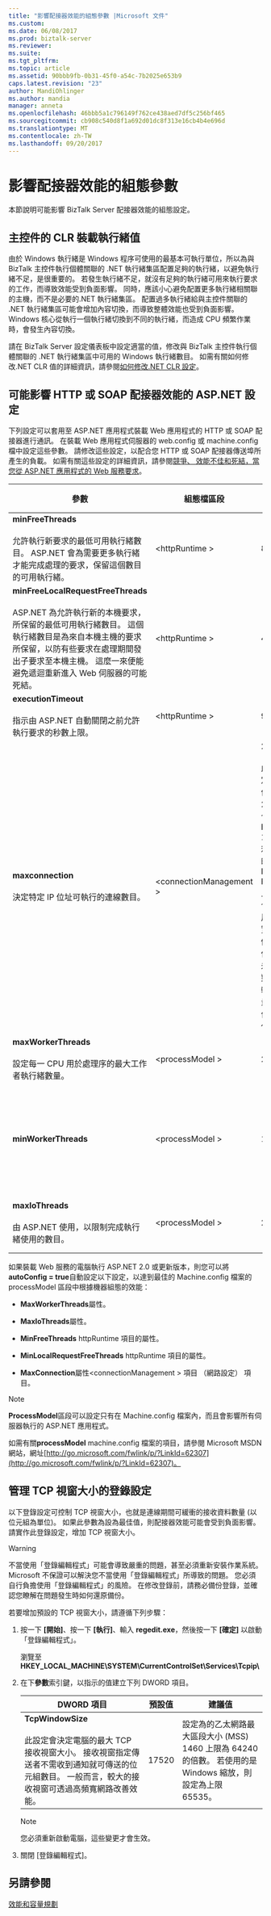 ```yaml
---
title: "影響配接器效能的組態參數 |Microsoft 文件"
ms.custom: 
ms.date: 06/08/2017
ms.prod: biztalk-server
ms.reviewer: 
ms.suite: 
ms.tgt_pltfrm: 
ms.topic: article
ms.assetid: 90bbb9fb-0b31-45f0-a54c-7b2025e653b9
caps.latest.revision: "23"
author: MandiOhlinger
ms.author: mandia
manager: anneta
ms.openlocfilehash: 46bbb5a1c796149f762ce438aed7df5c256bf465
ms.sourcegitcommit: cb908c540d8f1a692d01dc8f313e16cb4b4e696d
ms.translationtype: MT
ms.contentlocale: zh-TW
ms.lasthandoff: 09/20/2017
---
```

# <a name="configuration-parameters-that-affect-adapter-performance"></a>影響配接器效能的組態參數
本節說明可能影響 BizTalk Server 配接器效能的組態設定。  
  
## <a name="clr-hosting-thread-values-for-the-host"></a>主控件的 CLR 裝載執行緒值  
 由於 Windows 執行緒是 Windows 程序可使用的最基本可執行單位，所以為與 BizTalk 主控件執行個體關聯的 .NET 執行緒集區配置足夠的執行緒，以避免執行緒不足，是很重要的。 若發生執行緒不足，就沒有足夠的執行緒可用來執行要求的工作，而導致效能受到負面影響。 同時，應該小心避免配置更多執行緒相關聯的主機，而不是必要的.NET 執行緒集區。 配置過多執行緒給與主控件關聯的 .NET 執行緒集區可能會增加內容切換，而導致整體效能也受到負面影響。 Windows 核心從執行一個執行緒切換到不同的執行緒，而造成 CPU 頻繁作業時，會發生內容切換。  
  
 請在 BizTalk Server 設定儀表板中設定適當的值，修改與 BizTalk 主控件執行個體關聯的 .NET 執行緒集區中可用的 Windows 執行緒數目。 如需有關如何修改.NET CLR 值的詳細資訊，請參閱[如何修改.NET CLR 設定](http://msdn.microsoft.com/library/ff629681\(v=BTS.70\).aspx)。  
  
## <a name="aspnet-settings-that-can-impact-http-or-soap-adapter-performance"></a>可能影響 HTTP 或 SOAP 配接器效能的 ASP.NET 設定  
 下列設定可以套用至 ASP.NET 應用程式裝載 Web 應用程式的 HTTP 或 SOAP 配接器進行通訊。 在裝載 Web 應用程式伺服器的 web.config 或 machine.config 檔中設定這些參數。 請修改這些設定，以配合您 HTTP 或 SOAP 配接器傳送埠所產生的負載。 如需有關這些設定的詳細資訊，請參閱[競爭、 效能不佳和死結，當您從 ASP.NET 應用程式的 Web 服務要求](http://go.microsoft.com/fwlink/p/?LinkId=196842)。  
  
|**參數**|**組態檔區段**|**預設值**|**建議的值**|  
|-------------------|---------------------------------------|-----------------------|---------------------------|  
|**minFreeThreads**<br /><br /> 允許執行新要求的最低可用執行緒數目。 ASP.NET 會為需要更多執行緒才能完成處理的要求，保留這個數目的可用執行緒。|\<httpRuntime >|8|88 * 裝載 Web 應用程式之伺服器上的處理器數目。|  
|**minFreeLocalRequestFreeThreads**<br /><br /> ASP.NET 為允許執行新的本機要求，所保留的最低可用執行緒數目。 這個執行緒數目是為來自本機主機的要求所保留，以防有些要求在處理期間發出子要求至本機主機。 這麼一來便能避免遞迴重新進入 Web 伺服器的可能死結。|\<httpRuntime >|4|76 * 裝載 Web 應用程式的伺服器上的處理器數目。|  
|**executionTimeout**<br /><br /> 指示由 ASP.NET 自動關閉之前允許執行要求的秒數上限。|\<httpRuntime >|90|90|  
|**maxconnection**<br /><br /> 決定特定 IP 位址可執行的連線數目。|\<connectionManagement >|2<br /><br /> 此設定的值為 2，符合 HTTP 1.1 規格的 IETF RFC 且適合使用者實例，但並未針對高輸送量最佳化。|12 * 裝載 Web 應用程式的伺服器上的處理器數目。|  
|**maxWorkerThreads**<br /><br /> 設定每一 CPU 用於處理序的最大工作者執行緒數量。|\<processModel >|20|100**附註：**這個值會以隱含方式乘以伺服器上的處理器數目。|  
|**minWorkerThreads**|\<processModel >|1|**maxWorkerThreads** / 2**附註：** minWorkerThreads 參數不是預設組態檔中。 您必須自行新增。 **注意：**這個值會以隱含方式乘以伺服器上的處理器數目。|  
|**maxIoThreads**<br /><br /> 由 ASP.NET 使用，以限制完成執行緒使用的數目。|\<processModel >|20|100<br /><br /> 此值會以隱含的方式乘以伺服器上的處理器數目。|  
  
 如果裝載 Web 服務的電腦執行 ASP.NET 2.0 或更新版本，則您可以將**autoConfig = true**自動設定以下設定，以達到最佳的 Machine.config 檔案的 processModel 區段中根據機器組態的效能：  
  
-   **MaxWorkerThreads**屬性。  
  
-   **MaxIoThreads**屬性。  
  
-   **MinFreeThreads** httpRuntime 項目的屬性。  
  
-   **MinLocalRequestFreeThreads** httpRuntime 項目的屬性。  
  
-   **MaxConnection**屬性\<connectionManagement > 項目 （網路設定） 項目。  
  
> [!NOTE]
>  **ProcessModel**區段可以設定只有在 Machine.config 檔案內，而且會影響所有伺服器執行的 ASP.NET 應用程式。  
  
 如需有關**processModel** machine.config 檔案的項目，請參閱 Microsoft MSDN 網站，網址[http://go.microsoft.com/fwlink/p/?LinkId=62307](http://go.microsoft.com/fwlink/p/?LinkId=62307)。  
  
## <a name="registry-setting-that-governs-the-tcp-window-size"></a>管理 TCP 視窗大小的登錄設定  
 以下登錄設定可控制 TCP 視窗大小，也就是連線期間可緩衝的接收資料數量 (以位元組為單位)。 如果此參數為設為最佳值，則配接器效能可能會受到負面影響。 請實作此登錄設定，增加 TCP 視窗大小。  
  
> [!WARNING]
>  不當使用「登錄編輯程式」可能會導致嚴重的問題，甚至必須重新安裝作業系統。 Microsoft 不保證可以解決您不當使用「登錄編輯程式」所導致的問題。 您必須自行負擔使用「登錄編輯程式」的風險。 在修改登錄前，請務必備份登錄，並確認您瞭解在問題發生時如何還原備份。  
  
 若要增加預設的 TCP 視窗大小，請遵循下列步驟：  
  
1.  按一下 **[開始]**、按一下 **[執行]**、輸入 **regedit.exe**，然後按一下 **[確定]** 以啟動「登錄編輯程式」。  
  
     瀏覽至**HKEY_LOCAL_MACHINE\SYSTEM\CurrentControlSet\Services\Tcpip\\**  
  
2.  在下**參數**索引鍵，以指示的值建立下列 DWORD 項目。  
  
    |DWORD 項目|預設值|建議值|  
    |-----------------|-------------------|-----------------------|  
    |**TcpWindowSize**<br /><br /> 此設定會決定電腦的最大 TCP 接收視窗大小。 接收視窗指定傳送者不需收到通知就可傳送的位元組數目。 一般而言，較大的接收視窗可透過高頻寬網路改善效能。|17520|設定為的乙太網路最大區段大小 (MSS) 1460 上限為 64240 的倍數。 若使用的是 Windows 縮放，則設定為上限 65535。|  
  
    > [!NOTE]
    >  您必須重新啟動電腦，這些變更才會生效。  
  
3.  關閉 [登錄編輯程式]。  
  
## <a name="see-also"></a>另請參閱  
 [效能和容量規劃](../core/performance-and-capacity-planning.md)
